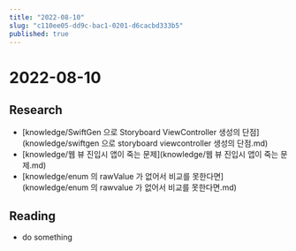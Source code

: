 ```yaml
---
title: "2022-08-10"
slug: "c110ee05-dd9c-bac1-0201-d6cacbd333b5"
published: true
---
```


# 2022-08-10

## Research

- [knowledge/SwiftGen 으로 Storyboard ViewController 생성의 단점](knowledge/swiftgen 으로 storyboard viewcontroller 생성의 단점.md)
- [knowledge/웹 뷰 진입시 앱이 죽는 문제](knowledge/웹 뷰 진입시 앱이 죽는 문제.md)
- [knowledge/enum 의 rawValue 가 없어서 비교를 못한다면](knowledge/enum 의 rawvalue 가 없어서 비교를 못한다면.md)

## Reading

- do something